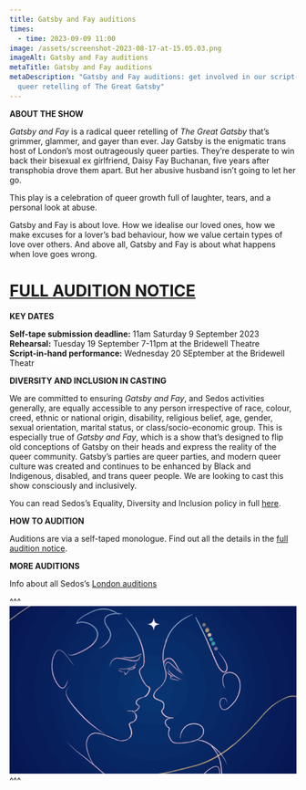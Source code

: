 ```yaml
---
title: Gatsby and Fay auditions
times:
  - time: 2023-09-09 11:00
image: /assets/screenshot-2023-08-17-at-15.05.03.png
imageAlt: Gatsby and Fay auditions
metaTitle: Gatsby and Fay auditions
metaDescription: "Gatsby and Fay auditions: get involved in our script-in-hand
  queer retelling of The Great Gatsby"
---
```

**ABOUT THE SHOW**

*Gatsby and Fay* is a radical queer retelling of *The Great Gatsby* that’s grimmer, glammer, and gayer than ever. Jay Gatsby is the enigmatic trans host of London’s most outrageously queer parties. They’re desperate to win back their bisexual ex girlfriend, Daisy Fay Buchanan, five years after transphobia drove them apart. But her abusive husband isn’t going to let her go.

This play is a celebration of queer growth full of laughter, tears, and a personal look at abuse.

Gatsby and Fay is about love. How we idealise our loved ones, how we make excuses for a lover’s bad behaviour, how we value certain types of love over others. And above all, Gatsby and Fay is about what happens when love goes wrong. 

# [FULL AUDITION NOTICE](https://docs.google.com/document/d/1yrtevFT2ZgtrW6X_b2M5dvf6ryPHg1ihlZ_zLP86FoA/edit#heading=h.s5ioqqbe41ko)

**KEY DATES**

**Self-tape submission deadline:** 11am Saturday 9 September 2023\
**Rehearsal:** Tuesday 19 September 7-11pm at the Bridewell Theatre\
**Script-in-hand performance:** Wednesday 20 SEptember at the Bridewell Theatr

**DIVERSITY AND INCLUSION IN CASTING**

We are committed to ensuring *Gatsby and Fay*, and Sedos activities generally, are equally accessible to any person irrespective of race, colour, creed, ethnic or national origin, disability, religious belief, age, gender, sexual orientation, marital status, or class/socio-economic group. This is especially true of *Gatsby and Fay*, which is a show that’s designed to flip old conceptions of Gatsby on their heads and express the reality of the queer community. Gatsby’s parties are queer parties, and modern queer culture was created and continues to be enhanced by Black and Indigenous, disabled, and trans queer people. We are looking to cast this show consciously and inclusively.

You can read Sedos’s Equality, Diversity and Inclusion policy in full [here](https://www.sedos.co.uk/assets/policies/2022-10-edi-policy.pdf).

**HOW TO AUDITION**

Auditions are via a self-taped monologue. Find out all the details in the [full audition notice](https://docs.google.com/document/d/1yrtevFT2ZgtrW6X_b2M5dvf6ryPHg1ihlZ_zLP86FoA/edit#heading=h.s5ioqqbe41ko). 

**MORE AUDITIONS**

Info about all Sedos’s [London auditions](https://www.sedos.co.uk/get-involved)

^^^
![Gatsby and Fay auditions](/assets/screenshot-2023-08-17-at-15.05.03.png)
^^^